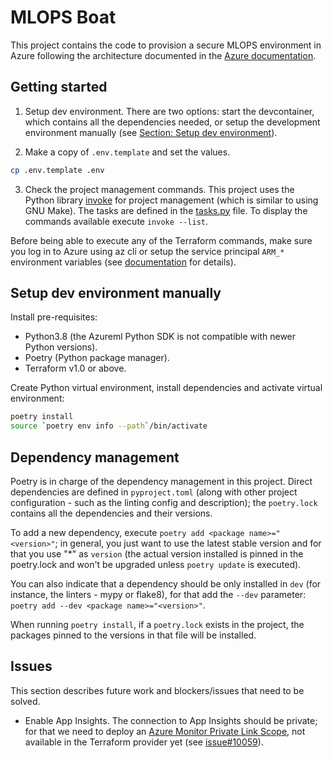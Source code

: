 # MLOPS Boat

This project contains the code to provision a secure MLOPS environment in Azure following the architecture documented in the [Azure documentation](https://docs.microsoft.com/en-us/azure/cloud-adoption-framework/ready/azure-best-practices/ai-machine-learning-enterprise-security#recommended-network-security-architecture).

## Getting started

1. Setup dev environment. 
There are two options: start the devcontainer, which contains all the dependencies needed, or setup the development environment manually (see [Section: Setup dev environment](#setup-dev-environment-manually)).

2. Make a copy of `.env.template` and set the values.
```bash
cp .env.template .env
```

3. Check the project management commands.
This project uses the Python library [invoke](https://www.pyinvoke.org/) for project management (which is similar to using GNU Make). The tasks are defined in the [tasks.py](tasks.py) file. To display the commands available execute `invoke --list`.

Before being able to execute any of the Terraform commands, make sure you log in to Azure using az cli or setup the service principal `ARM_*` environment variables (see [documentation](https://registry.terraform.io/providers/hashicorp/azurerm/latest/docs/guides/service_principal_client_secret) for details).

## Setup dev environment manually

Install pre-requisites:

- Python3.8 (the Azureml Python SDK is not compatible with newer Python versions).
- Poetry (Python package manager).
- Terraform v1.0 or above.

Create Python virtual environment, install dependencies and activate virtual environment:
```bash
poetry install
source `poetry env info --path`/bin/activate
```

## Dependency management

Poetry is in charge of the dependency management in this project. Direct dependencies are defined in `pyproject.toml` (along with other project configuration - such as the linting config and description); the `poetry.lock` contains all the dependencies and their versions.

To add a new dependency, execute `poetry add <package name>="<version>"`; in general, you just want to use the latest stable version and for that you use "*" as `version` (the actual version installed is pinned in the poetry.lock and won't be upgraded unless `poetry update` is executed).

You can also indicate that a dependency should be only installed in `dev` (for instance, the linters - mypy or flake8), for that add the `--dev` parameter: `poetry add --dev <package name>="<version>"`.

When running `poetry install`, if a `poetry.lock` exists in the project, the packages pinned to the versions in that file will be installed.

## Issues

This section describes future work and blockers/issues that need to be solved.

- Enable App Insights. The connection to App Insights should be private; for that we need to deploy an [Azure Monitor Private Link Scope](https://docs.microsoft.com/en-us/azure/azure-monitor/logs/private-link-security), not available in the Terraform provider yet (see [issue#10059](https://github.com/hashicorp/terraform-provider-azurerm/issues/10059)).
